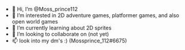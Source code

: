 - 👋 Hi, I’m @Moss_prince112
- 👀 I’m interested in 2D adventure games, platformer games, and also open world games
- 🌱 I’m currently learning about 2D sprites
- 💞️ I’m looking to collaborate on (not yet)
- 📫 look into my dm's :) (Mossprince_112#6675)

<!---
kairo123233/kairo123233 is a ✨ special ✨ repository because its `README.md` (this file) appears on your GitHub profile.
You can click the Preview link to take a look at your changes.
--->
